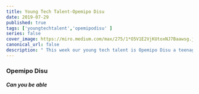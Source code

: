 ```yaml
---
title: Young Tech Talent-Opemipo Disu
date: 2019-07-29
published: true
tags: ['youngtechtalent','opemipodisu' ]
series: false
cover_image: https://miro.medium.com/max/275/1*O5V1E2VjKUtoxNJ7Baawsg.jpeg
canonical_url: false
description: " This week our young tech talent is Opemipo Disu a teenage web developer"
---
```

<h3>Opemipo Disu</h3>

<h5>Can you be able </h5>

